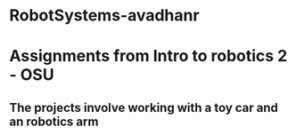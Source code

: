 # RobotSystems-avadhanr

# Assignments from Intro to robotics 2 - OSU
## The projects involve working with a toy car and an robotics arm
